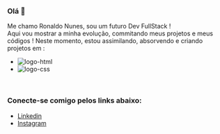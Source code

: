 ### Olá 👋

Me chamo Ronaldo Nunes, sou um futuro Dev FullStack !
<br>
Aqui vou mostrar a minha evolução, commitando meus projetos e meus códigos !
Neste momento, estou assimilando, absorvendo e criando projetos em :

- <img src="https://img.shields.io/badge/HTML5-E34F26?style=for-the-badge&logo=html5&logoColor=white" alt="logo-html"/>
- <img src="https://img.shields.io/badge/CSS3-1572B6?style=for-the-badge&logo=css3&logoColor=white" alt="logo-css"/>
<br>

### Conecte-se comigo pelos links abaixo:
  
  - [Linkedin](https://www.linkedin.com/in/%E2%84%9D%F0%9D%95%A0%F0%9D%95%9F%F0%9D%95%92%F0%9D%95%9D%F0%9D%95%95%F0%9D%95%A0-%F0%9D%94%BD%F0%9D%95%96%F0%9D%95%A3%F0%9D%95%A3%F0%9D%95%96%F0%9D%95%9A%F0%9D%95%A3%F0%9D%95%92-%E2%84%95%F0%9D%95%A6%F0%9D%95%9F%F0%9D%95%96%F0%9D%95%A4-6140a026b//)
  - [Instagram](https://instagram.com/ronaldo_nunesss?igshid=ZDdkNTZiNTM=//)
    
  
  
